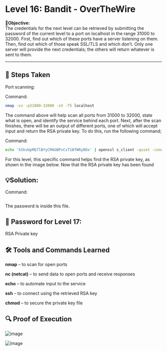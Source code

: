 # Level 16: Bandit - OverTheWire

**🎯Objective:**  
The credentials for the next level can be retrieved by submitting the password of the current level to a port on localhost in the range 31000 to 32000. First, find out which of these ports have a server listening on them. Then, find out which of those speak SSL/TLS and which don’t. Only one server will provide the next credentials; the others will return whatever is sent to them.

---

## 📝 Steps Taken

Port scanning:

Command:
   ```bash 
   nmap -vv -p31000-32000 -sV -T5 localhost
```
The command above will help scan all ports from 31000 to 32000, state what is open, and identify the service behind each port. Next, after the scan finishes, there will be an output of different ports, one of which will accept input and return the RSA private key. To do this, run the following command;

Command:
   ```bash
   echo 'kSkvUpMQ7lBYyCM4GBPvCvT1BfWRy0Dx' | openssl s_client -quiet -connect localhost:31790
```
For this level, this specific command helps find the RSA private key, as shown in the image below. Now that the RSA private key has been found 

## 💡Solution:


  Command:
   ```bash
   
```
The password is inside this file.

## 🔑 Password for Level 17:
RSA Private key

## 🛠️ Tools and Commands Learned

**nmap** – to scan for open ports

**nc (netcat)** – to send data to open ports and receive responses

**echo** – to automate input to the service

**ssh** – to connect using the retrieved RSA key

**chmod** – to secure the private key file

## 🔍 Proof of Execution
![image](https://github.com/user-attachments/assets/16bb923e-b220-4a01-839f-a3d674d7b067)

![image](https://github.com/user-attachments/assets/6a485dfc-a0ef-4878-9605-9cbe9b3b7b7f)

